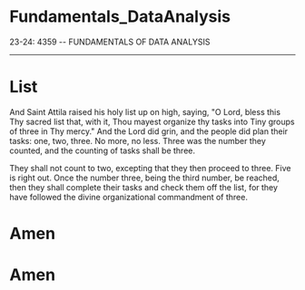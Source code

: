 # Fundamentals_DataAnalysis
23-24: 4359 -- FUNDAMENTALS OF DATA ANALYSIS

***

# List

And Saint Attila raised his holy list up on high, saying, "O Lord, bless this Thy sacred list that, with it, Thou mayest organize thy tasks into Tiny groups of three in Thy mercy." And the Lord did grin, and the people did plan their tasks: one, two, three. No more, no less. Three was the number they counted, and the counting of tasks shall be three.

They shall not count to two, excepting that they then proceed to three. Five is right out. Once the number three, being the third number, be reached, then they shall complete their tasks and check them off the list, for they have followed the divine organizational commandment of three.

# Amen
# Amen